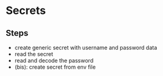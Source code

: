 # Secrets

## Steps

- create generic secret with username and password data
- read the secret
- read and decode the password
- (bis): create secret from env file

